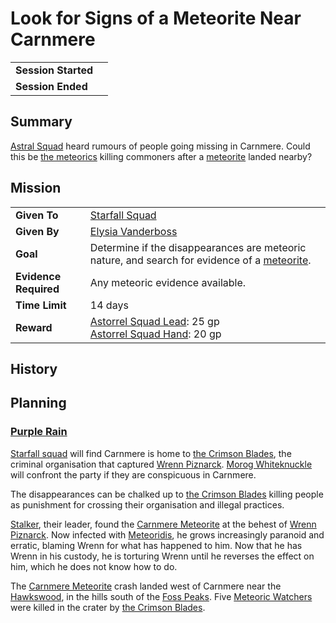 # Look for Signs of a Meteorite Near Carnmere

|||
| --- | --- |
| **Session Started** | | storyline.2
| **Session Ended** | |

## Summary

[Astral Squad](../../organisations/government/astorrel/squads/astral-squad.md) heard rumours of people going missing in Carnmere. Could this be [the meteorics](../../lineages/the-meteorics.md) killing commoners after a [meteorite](../../items/meteoric/meteorite.md) landed nearby?

## Mission

|||
| --- | --- |
| **Given To** | [Starfall Squad](../../organisations/government/astorrel/squads/starfall-squad.md) |
| **Given By** | [Elysia Vanderboss](../../characters/elysia-vanderboss.md) |
| **Goal** | Determine if the disappearances are meteoric nature, and search for evidence of a [meteorite](../../items/meteoric/meteorite.md). |
| **Evidence Required** | Any meteoric evidence available. |
| **Time Limit** | 14 days |
| **Reward** | [Astorrel Squad Lead](../../organisations/government/astorrel/ranks/astorrel-squad-lead.md): 25 gp<br>[Astorrel Squad Hand](../../organisations/government/astorrel/ranks/astorrel-squad-hand.md): 20 gp |

## History

## Planning

### [Purple Rain](../../campaigns/C1-purple-rain.md)

[Starfall squad](../../organisations/government/astorrel/squads/starfall-squad.md) will find Carnmere is home to [the Crimson Blades](../../organisations/criminals/the-crimson-blades.md), the criminal organisation that captured [Wrenn Piznarck](../../characters/wrenn-piznarck.md). [Morog Whiteknuckle](../../characters/morog-whiteknuckle.md) will confront the party if they are conspicuous in Carnmere.

The disappearances can be chalked up to [the Crimson Blades](../../organisations/criminals/the-crimson-blades.md) killing people as punishment for crossing their organisation and illegal practices.

[Stalker](../../characters/stalker.md), their leader, found the [Carnmere Meteorite](../../items/meteoric/meteorites/carnmere-meteorite.md) at the behest of [Wrenn Piznarck](../../characters/wrenn-piznarck.md). Now infected with [Meteoridis](../../mechanics/roleplay/meteoridis.md), he grows increasingly paranoid and erratic, blaming Wrenn for what has happened to him. Now that he has Wrenn in his custody, he is torturing Wrenn until he reverses the effect on him, which he does not know how to do.

The [Carnmere Meteorite](../../items/meteoric/meteorites/carnmere-meteorite.md) crash landed west of Carnmere near the [Hawkswood](../../places/topography/forests/hawkswood.md), in the hills south of the [Foss Peaks](../../places/topography/mountains/foss-peaks.md). Five [Meteoric Watchers](../../creatures/meteoric-watcher.md) were killed in the crater by [the Crimson Blades](../../organisations/criminals/the-crimson-blades.md).
